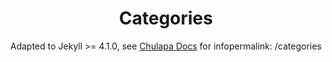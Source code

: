 ---
layout: cloudcategory2
title: Categories
subtitle: |
    Adapted to Jekyll >= 4.1.0, see 
    <a href="https://dieghernan.github.io/chulapa/docs/04-layouts#cloud-tags-and-categories">Chulapa Docs</a>
     for infopermalink: /categories
show_breadcrumb   : true
---